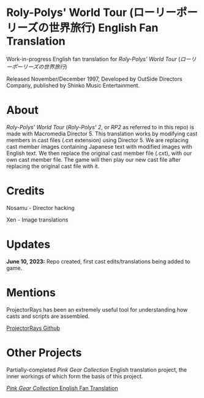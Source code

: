 
# Roly-Polys' World Tour (ローリーポーリーズの世界旅行) English Fan Translation

Work-in-progress English fan translation for *Roly-Polys' World Tour* (*ローリーポーリーズの世界旅行*)

Released November/December 1997, Developed by OutSide Directors Company, published by Shinko Music Entertainment.


# About

*Roly-Polys' World Tour* (*Roly-Polys' 2*, or *RP2* as referred to in this repo) is made with Macromedia Director 5. This translation works by modifying cast members in cast files (.cxt extension) using Director 5. We are replacing cast member images containing Japanese text with modified images with English text. We then replace the original cast member file (.cxt), with our own cast member file. The game will then play our new cast file after replacing the original cast file with it.


# Credits

Nosamu - Director hacking

Xen - Image translations


# Updates

**June 10, 2023:** Repo created, first cast edits/translations being added to game.


# Mentions

ProjectorRays has been an extremely useful tool for understanding how casts and scripts are assembled.

[ProjectorRays Github](https://github.com/ProjectorRays/ProjectorRays)


# Other Projects

Partially-completed *Pink Gear Collection* English translation project, the inner workings of which form the basis of this project.

[*Pink Gear Collection* English Fan Translation](https://github.com/iqueso/pink-gear-fan-translation-eng)